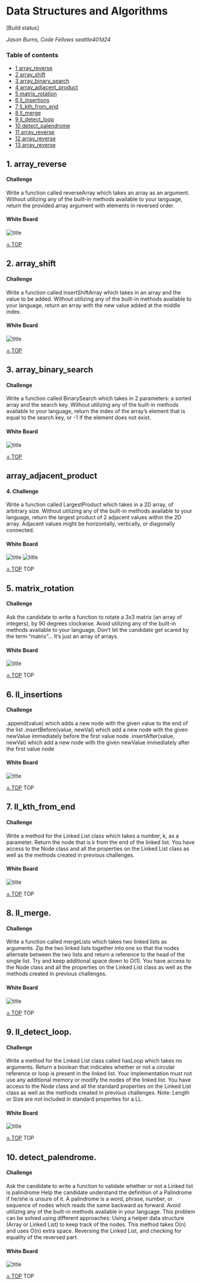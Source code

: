 <a id="contents"></a>
# Data Structures and Algorithms

[Build status]

*Jason Burns, Code Fellows seattle401d24*

### Table of contents

  * [1 array_reverse](#array_reverse)
  * [2 array_shift](#array_shift)
  * [3 array_binary_search](#array_binary_search)
  * [4 array_adjacent_product](#array_adjacent_product)
  * [5 matrix_rotation](#matrix_rotation)
  * [6 ll_insertions](#ll_insertions)
  * [7 ll_kth_from_end](#ll_kth_from_end)
  * [8 ll_merge](#ll_merge)
  * [9 ll_detect_loop](#ll_detect_loop)
  * [10 detect_palendrome](#detect_palendrome)
  * [11 array_reverse](#array_reverse)
  * [12 array_reverse](#array_reverse)
  * [13 array_reverse](#array_reverse)



<a id="array_reverse"></a>
## 1. array_reverse

#### Challenge
Write a function called reverseArray which takes an array as an argument. Without utilizing any of the built-in methods available to your language, return the provided array argument with elements in reversed order.

#### White Board

![title](https://github.com/jasonb315/data-structures-and-algorithms/blob/master/assets/reverseArray.jpg)

[:top: TOP](#contents)


<a id="array_shift"></a>
## 2. array_shift

#### Challenge
Write a function called insertShiftArray which takes in an array and the value to be added. Without utilizing any of the built-in methods available to your language, return an array with the new value added at the middle index.

#### White Board

![title](https://github.com/jasonb315/data-structures-and-algorithms/blob/master/assets/arrayShift.jpg)

[:top: TOP](#contents)


<a id="array_binary_search"></a>
## 3. array_binary_search

#### Challenge
Write a function called BinarySearch which takes in 2 parameters: a sorted array and the search key. Without utilizing any of the built-in methods available to your language, return the index of the array’s element that is equal to the search key, or -1 if the element does not exist.

#### White Board

![title](https://github.com/jasonb315/data-structures-and-algorithms/blob/master/assets/ArrayBinarySearch.jpg)

[:top: TOP](#contents)

<a id="array_adjacent_product"></a>
## array_adjacent_product

#### 4. Challenge
Write a function called LargestProduct which takes in a 2D array, of arbitrary size.
Without utilizing any of the built-in methods available to your language, return the largest product of 2 adjacent values within the 2D array.
Adjacent values might be horizontally, vertically, or diagonally connected.

#### White Board

![title](https://github.com/jasonb315/data-structures-and-algorithms/blob/master/assets/largestProduct1.jpg)
![title](https://github.com/jasonb315/data-structures-and-algorithms/blob/master/assets/largestProduct2.jpg)

[:top: TOP](#contents) TOP

<a id="matrix_rotation"></a>
## 5. matrix_rotation

#### Challenge
Ask the candidate to write a function to rotate a 3x3 matrix (an array of integers), by 90 degrees clockwise.
Avoid utilizing any of the built-in methods available to your language.
Don’t let the candidate get scared by the term “matrix”… It’s just an array of arrays.

#### White Board

![title](https://github.com/jasonb315/data-structures-and-algorithms/blob/master/assets/largestProduct1.jpg)

[:top: TOP](#contents) TOP

<a id="ll_insertions"></a>
## 6. ll_insertions

#### Challenge
.append(value) which adds a new node with the given value to the end of the list
.insertBefore(value, newVal) which add a new node with the given newValue immediately before the first value node
.insertAfter(value, newVal) which add a new node with the given newValue immediately after the first value node

#### White Board

![title](https://github.com/jasonb315/data-structures-and-algorithms/blob/master/assets/ll_insertions.jpg)

[:top: TOP](#contents) TOP

<a id="ll_kth_from_end"></a>
## 7. ll_kth_from_end

#### Challenge
Write a method for the Linked List class which takes a number, k, as a parameter. Return the node that is k from the end of the linked list. You have access to the Node class and all the properties on the Linked List class as well as the methods created in previous challenges. ​

#### White Board

![title](https://github.com/jasonb315/data-structures-and-algorithms/blob/master/assets/llKthFromEnd.jpg)

[:top: TOP](#contents) TOP


<a id="ll_merge"></a>
## 8. ll_merge.

#### Challenge
Write a function called mergeLists which takes two linked lists as arguments. Zip the two linked lists together into one so that the nodes alternate between the two lists and return a reference to the head of the single list. Try and keep additional space down to O(1). You have access to the Node class and all the properties on the Linked List class as well as the methods created in previous challenges.

#### White Board

![title](https://github.com/jasonb315/data-structures-and-algorithms/blob/master/assets/ll_merge.jpg)

[:top: TOP](#contents) TOP


<a id="ll_detect_loop"></a>
## 9. ll_detect_loop.

#### Challenge
Write a method for the Linked List class called hasLoop which takes no arguments. Return a boolean that indicates whether or not a circular reference or loop is present in the linked list. Your implementation must not use any additional memory or modify the nodes of the linked list. You have access to the Node class and all the standard properties on the Linked List class as well as the methods created in previous challenges.
Note: Length or Size are *not* included in standard properties for a LL.

#### White Board

![title](https://github.com/jasonb315/data-structures-and-algorithms/blob/master/assets/ll_detect_loop.jpg)

[:top: TOP](#contents) TOP


<a id="detect_palendrome"></a>
## 10. detect_palendrome.

#### Challenge
Ask the candidate to write a function to validate whether or not a Linked list is palindrome
Help the candidate understand the definition of a Palindrome if he/she is unsure of it.
A palindrome is a word, phrase, number, or sequence of nodes which reads the same backward as forward.
Avoid utilizing any of the built-in methods available in your language.
This problem can be solved using different approaches:
Using a helper data structure (Array or Linked List) to keep track of the nodes.
This method takes O(n) and uses O(n) extra space.
Reversing the Linked List, and checking for equality of the reversed part.

#### White Board

![title](https://github.com/jasonb315/data-structures-and-algorithms/blob/master/assets/detectPalendrome.jpg)

[:top: TOP](#contents) TOP
<!--
<a id="NAME"></a>
## X. NAME.

#### Challenge


#### White Board

![title](https://github.com/jasonb315/data-structures-and-algorithms/blob/master/assets/NAME.jpg)

[:top: TOP](#contents) TOP
-->
